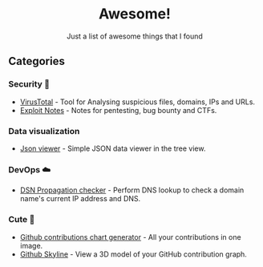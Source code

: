 <h1 align="center">Awesome!</h1>

<div align="center">Just a list of awesome things that I found</div>

## Categories

### Security 🔐
- [VirusTotal](https://www.virustotal.com/) - Tool for Analysing suspicious files, domains, IPs and URLs.
- [Exploit Notes](https://exploit-notes.hdks.org/) - Notes for pentesting, bug bounty and CTFs.

### Data visualization
- [Json viewer](https://online-json.com/json-viewer) - Simple JSON data viewer in the tree view.

### DevOps ☁️
- [DSN Propagation checker](https://www.whatsmydns.net/) - Perform DNS lookup to check a domain name's current IP address and DNS.

### Cute 🐼
- [Github contributions chart generator](https://github-contributions.vercel.app/) - All your contributions in one image.
- [Github Skyline](https://skyline.github.com/) - View a 3D model of your GitHub contribution graph.
